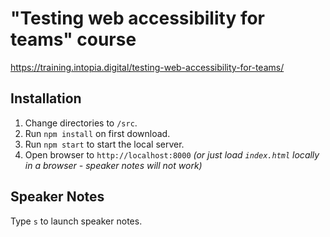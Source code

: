 # "Testing web accessibility for teams" course

https://training.intopia.digital/testing-web-accessibility-for-teams/

## Installation

1. Change directories to `/src`.
2. Run `npm install` on first download.
3. Run `npm start` to start the local server.
4. Open browser to `http://localhost:8000`
*(or just load `index.html` locally in a browser - speaker notes will not work)*

## Speaker Notes

Type `s` to launch speaker notes.
